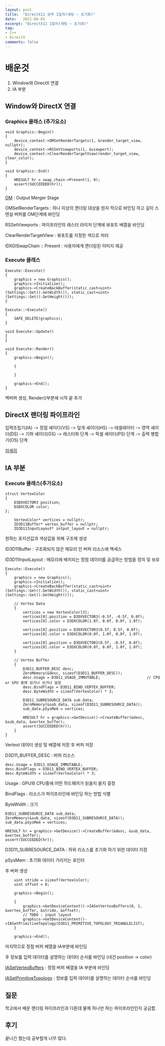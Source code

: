 ```yaml
---
layout: post
title:  "DirectX11 공부 1일차(세팅 ~ 초기화)"
date:   2021-06-01
excerpt: "DirectX11 1일차(세팅 ~ 초기화)"
tag:
- C++
- DirectX
comments: false
---
```


# 배운것
1. Window와 DirectX 연결
2. IA 부분

## Window와 DirectX 연결


### Graphics 클래스 (추가요소)
```
void Graphics::Begin()
{
	device_context->OMSetRenderTargets(1, &render_target_view, nullptr);
	device_context->RSSetViewports(1, &viewport);
	device_context->ClearRenderTargetView(render_target_view, clear_color);
}

void Graphics::End()
{
	HRESULT hr = swap_chain->Present(1, 0);
	assert(SUCCEEDED(hr));
}
```
[OM](https://docs.microsoft.com/en-us/windows/win32/direct3d11/d3d10-graphics-programming-guide-output-merger-stage) : Output Merger Stage

OMSetRenderTargets : 하나 이상의 랜더링 대상을 원자 적으로 바인딩 하고 깊이 스텐실 버퍼를 OM단계에 바인딩

RSSetViewports : 파이프라인의 래스터 라이저 단계에 뷰포트 배열을 바인딩

ClearRenderTargetView : 뷰포트를 지정한 색으로 처리

IDXGISwapChain :: Present : 사용자에게 랜더링된 이미지 제공

### Execute 클래스
```
Execute::Execute()
{
	graphics = new Graphics();
	graphics->Initialize();
	graphics->CreateBackBuffer(static_cast<uint>(Settings::Get().GetWidth()), static_cast<uint>(Settings::Get().GetHeight()));
}

Execute::~Execute()
{
	SAFE_DELETE(graphics);
}

void Execute::Update()
{
}

void Execute::Render()
{
	graphics->Begin();

	{

	}

	graphics->End();
}
```
 백버퍼 생성, Render()부분에 시작 끝 추가

## DirectX 랜더링 파이프라인

입력조립기(IA) -> 정점 셰이더(VS) -> 덮개 셰이더(HS) -> 테셀레이터 -> 영역 셰이더(DS) -> 기하 셰이더(GS) -> 래스터화 단계 -> 픽셀 셰이더(PS) 단계 -> 출력 병합기(OS) 단계

[자세히](https://aszd0708.github.io/DirectXPipeline/)

## IA 부분

### Execute 클래스(추가요소)
```
struct VertexColor
{
	D3DXVECTOR3 position;
	D3DXCOLOR color;
};
```
```
	VertexColor* vertices = nullptr;
	ID3D11Buffer* vertex_buffer = nullptr;
	ID3D11InputLayout* intput_layout = nullptr;
```
원하는 포지션값과 색상값을 위해 구조체 생성

ID3D11Buffer : 구조화되지 않은 메모리 인 버퍼 리소스에 액세스

ID3D11InputLayout : 메모리에 배치되는 정점 데이터를 공급하는 방법을 정의 및 보유

```
Execute::Execute()
{
	graphics = new Graphics();
	graphics->Initialize();
	graphics->CreateBackBuffer(static_cast<uint>(Settings::Get().GetWidth()), static_cast<uint>(Settings::Get().GetHeight()));

	// Vertex Data
	{
		vertices = new VertexColor[3];
		vertices[0].position = D3DXVECTOR3(-0.5f, -0.5f, 0.0f);
		vertices[0].color = D3DXCOLOR(1.0f, 0.0f, 0.0f, 1.0f);

		vertices[0].position = D3DXVECTOR3(0.5f, 0.5f, 0.0f);
		vertices[0].color = D3DXCOLOR(0.0f, 1.0f, 0.0f, 1.0f);

		vertices[0].position = D3DXVECTOR3(0.5f, -0.5f, 0.0f);
		vertices[0].color = D3DXCOLOR(0.0f, 0.0f, 1.0f, 1.0f);
	}

	// Vertex Buffer
	{
		D3D11_BUFFER_DESC desc;
		ZeroMemory(&desc, sizeof(D3D11_BUFFER_DESC));
		desc.Usage = D3D11_USAGE_IMMUTABLE;						// CPU or GPU 중에 읽거나 쓰거나 설정
		desc.BindFlags = D3D11_BIND_VERTEX_BUFFER;
		desc.ByteWidth = sizeof(VertexColor) * 3;
		
		D3D11_SUBRESOURCE_DATA sub_data;
		ZeroMemory(&sub_data, sizeof(D3D11_SUBRESOURCE_DATA));
		sub_data.pSysMem = vertices;

		HRESULT hr = graphics->GetDevice()->CreateBuffer(&desc, &sub_data, &vertex_buffer);
		assert(SUCCEEDED(hr));
	}
}
```
Vertext 데이터 생성 및 배열에 저장 후 버퍼 저장

D3D11_BUFFER_DESC :  버퍼 리소스

```
desc.Usage = D3D11_USAGE_IMMUTABLE;		
desc.BindFlags = D3D11_BIND_VERTEX_BUFFER;
desc.ByteWidth = sizeof(VertexColor) * 3;
```
Usage : GPU와 CPU중에 어떤 하드웨어가 읽을지 쓸지 결정

BindFlags : 리소스가 파이프라인에 바인딩 하는 방법 식별

ByteWidth : 크기

```
D3D11_SUBRESOURCE_DATA sub_data;
ZeroMemory(&sub_data, sizeof(D3D11_SUBRESOURCE_DATA));
sub_data.pSysMem = vertices;

HRESULT hr = graphics->GetDevice()->CreateBuffer(&desc, &sub_data, &vertex_buffer);
assert(SUCCEEDED(hr));
```
D3D11_SUBRESOURCE_DATA : 하위 리소스를 초기화 하기 위한 데이터 지정

pSysMem : 초기화 데이터 가리키는 포인터

후 버퍼 생성

```
	uint stride = sizeof(VertexColor);
	uint offset = 0;

	graphics->Begin();

	{
		graphics->GetDeviceContext()->IASetVertexBuffers(0, 1, &vertex_buffer, &stride, &offset);
		// TODO : input layout
		graphics->GetDeviceContext()->IASetPrimitiveTopology(D3D11_PRIMITIVE_TOPOLOGY_TRIANGLELIST);
	}

	graphics->End();
```

마지막으로 정점 버퍼 배열을 IA부분에 바인딩

후 정보를 입력 데이터를 설명하는 데이터 순서를 바인딩 (내건 position -> color)

[IASetVertexBuffers](https://docs.microsoft.com/en-us/windows/win32/api/d3d11/nf-d3d11-id3d11devicecontext-iasetvertexbuffers) : 정점 버퍼 배열을 IA 부분에 바인딩

[IASetPrimitiveTopology](https://docs.microsoft.com/en-us/windows/win32/api/d3d11/nf-d3d11-id3d11devicecontext-iasetprimitivetopology) : 정보를 입력 데이터를 설명하는 데이터 순서를 바인딩




## 질문
학교에서 배운 랜더링 파이프라인과 다른데 물체 하나만 하는 파이프라인인지 궁금함.


## 후기
끝나긴 했는데 공부할게 너무 많다.